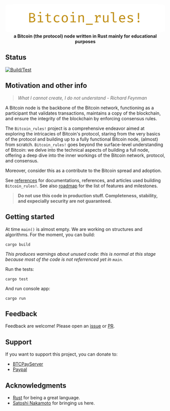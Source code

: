 <div align="center">
 <img src="https://raw.githubusercontent.com/nicolafiorillo/Bitcoin_rules/main/images/bitcoin_rules.webp" width="800" alt="Bitcoin_rules!" style="border-radius: 5%">
 <br>
 <strong>
   a Bitcoin (the protocol) node written in Rust mainly for educational purposes
 </strong>
</div>

## Status

[![Build/Test](https://github.com/nicolafiorillo/Bitcoin_rules/workflows/CI/badge.svg)](https://github.com/nicolafiorillo/Bitcoin_rules/actions)

## Motivation and other info

> _What I cannot create, I do not understand - Richard Feynman_

A Bitcoin node is the backbone of the Bitcoin network, functioning as a participant that validates transactions, maintains a copy of the blockchain, and ensure the integrity of the blockchain by enforcing consensus rules.

The `Bitcoin_rules!` project is a comprehensive endeavor aimed at exploring the intricacies of Bitcoin's protocol, staring from the very basics of the protocol and building up to a fully functional Bitcoin node, (almost) from scratch. `Bitcoin_rules!` goes beyond the surface-level understanding of Bitcoin: we delve into the technical aspects of building a full node, offering a deep dive into the inner workings of the Bitcoin network, protocol, and consensus.

Moreover, consider this as a contribute to the Bitcoin spread and adoption.

See [references](REFERENCES.md) for documentations, references, and articles used building `Bitcoin_rules!`. See also [roadmap](ROADMAP.md) for the list of features and milestones.

> **Do not use this code in production stuff. Completeness, stability, and expecially security are not guaranteed.**

## Getting started

At time `main()` is almost empty. We are working on structures and algorithms.
For the moment, you can build:

```
cargo build
```
_This produces warnings about unused code: this is normal at this stage because most of the code is not referrenced yet in `main`._

Run the tests:

```
cargo test
```

And run console app:

```
cargo run
```

## Feedback

Feedback are welcome! Please open an [issue](https://github.com/nicolafiorillo/Bitcoin_rules/issues) or [PR](https://github.com/nicolafiorillo/Bitcoin_rules/pulls).

## Support

If you want to support this project, you can donate to: 

- [BTCPayServer](https://priorato.btcpayserver.it/api/v1/invoices?storeId=6ZWNeeMiCdJcAPGVtBG31NMGK3dHjg1xweuMMyGKUsVA&price=1000&currency=SATS)
- [Paypal](https://paypal.me/nicolafiorillo)

## Acknowledgments
- [Rust](https://www.rust-lang.org/) for being a great language.
- [Satoshi Nakamoto](https://www.metzdowd.com/pipermail/cryptography/2008-October/014810.html) for bringing us here.

